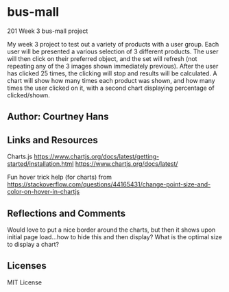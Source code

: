 # bus-mall
201 Week 3 bus-mall project

My week 3 project to test out a variety of products with a user group. Each user will be presented a various selection of 3 different products. The user will then click on their preferred object, and the set will refresh (not repeating any of the 3 images shown immediately previous). After the user has clicked 25 times, the clicking will stop and results will be calculated. A chart will show how many times each product was shown, and how many times the user clicked on it, with a second chart displaying percentage of clicked/shown.


## Author: Courtney Hans


## Links and Resources
Charts.js
https://www.chartjs.org/docs/latest/getting-started/installation.html
https://www.chartjs.org/docs/latest/

Fun hover trick help (for charts) from https://stackoverflow.com/questions/44165431/change-point-size-and-color-on-hover-in-chartjs


## Reflections and Comments
Would love to put a nice border around the charts, but then it shows upon initial page load...how to hide this and then display?
What is the optimal size to display a chart?

## Licenses
MIT License